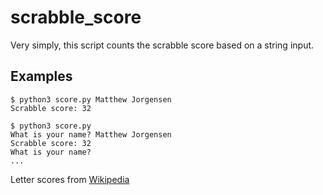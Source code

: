 # scrabble_score

Very simply, this script counts the scrabble score based on a string input.

## Examples

```shell
$ python3 score.py Matthew Jorgensen
Scrabble score: 32
```

```shell
$ python3 score.py
What is your name? Matthew Jorgensen
Scrabble score: 32
What is your name?
...
```

Letter scores from [Wikipedia][0]

[0]: https://en.wikipedia.org/wiki/Scrabble_letter_distributions#English